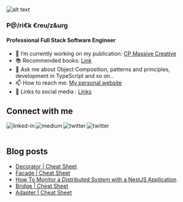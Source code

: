 ![alt text](https://patrickcreutzburg.de/assets/images/about-me/about-me_banner.jpg)

### P@/ri€k €reu/z&urg
#### Professional Full Stack Software Engineer

- 🔭 I’m currently working on my publication: [CP Massive Creative](https://medium.com/cp-massive-programming)
- 📚 Recommended books: [Link](https://patrickcreutzburg.de/recommended-books) 
- 💬 Ask me about Object Composition, patterns and principles, development in TypeScript and so on..
- 📫 How to reach me: [My personal website](https://patrickcreutzburg.de)
- 🔗 Links to social media : [Links](https://patrickcreutzburg.de/links)

## Connect with me

[<img align="left" alt="linked-in" src="https://img.shields.io/badge/linkedin-%230077B5.svg?&style=for-the-badge&logo=linkedin&logoColor=white" />](https://www.linkedin.com/in/patrick-creutzburg/)
[<img align="left" alt="medium" src="https://img.shields.io/badge/medium-%2312100E.svg?&style=for-the-badge&logo=medium&logoColor=white" />](https://medium.com/cp-massive-programming)
[<img align="left" alt="twitter" src="https://img.shields.io/badge/twitter-%231DA1F2.svg?&style=for-the-badge&logo=twitter&logoColor=white" />](https://twitter.com/Itchimonji)
[<img align="left" alt="twitter" src="https://img.shields.io/badge/instagram-%23fe5341.svg?&style=for-the-badge&logo=instagram&logoColor=white" />](https://www.instagram.com/cpmassiveprogramming/)

<br>
<br>

## Blog posts
<!-- BLOG-POST-LIST:START -->
- [Decorator | Cheat Sheet](https://itchimonji.medium.com/decorator-cheat-sheet-1ed5a3ffc8d3?source=rss-ff8233d2c1a2------2)
- [Facade | Cheat Sheet](https://medium.com/cp-massive-programming/facade-cheat-sheet-7ae790b07d77?source=rss-ff8233d2c1a2------2)
- [How To Monitor a Distributed System with a NestJS Application](https://medium.com/cp-massive-programming/how-to-monitor-a-distributed-system-with-a-nestjs-application-edb86d170d4e?source=rss-ff8233d2c1a2------2)
- [Bridge | Cheat Sheet](https://medium.com/cp-massive-programming/bridge-cheat-sheet-b30e6008b3c3?source=rss-ff8233d2c1a2------2)
- [Adapter | Cheat Sheet](https://medium.com/cp-massive-programming/adapter-cheat-sheet-f2955b065d40?source=rss-ff8233d2c1a2------2)
<!-- BLOG-POST-LIST:END -->
